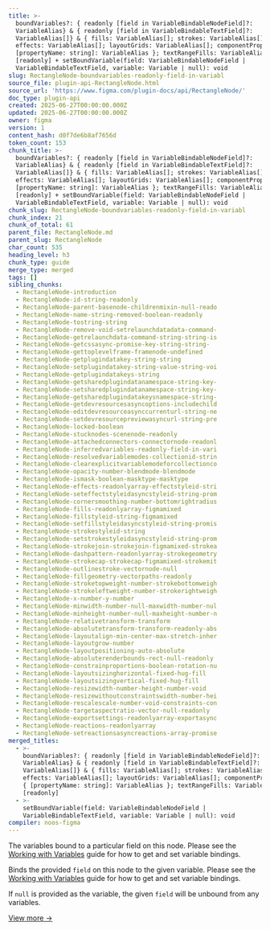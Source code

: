 ```yaml
---
title: >-
  boundVariables?: { readonly [field in VariableBindableNodeField]?:
  VariableAlias} & { readonly [field in VariableBindableTextField]?:
  VariableAlias[]} & { fills: VariableAlias[]; strokes: VariableAlias[];
  effects: VariableAlias[]; layoutGrids: VariableAlias[]; componentProperties: {
  [propertyName: string]: VariableAlias }; textRangeFills: VariableAlias[] }
  [readonly] + setBoundVariable(field: VariableBindableNodeField |
  VariableBindableTextField, variable: Variable | null): void
slug: RectangleNode-boundvariables-readonly-field-in-variabl
source_file: plugin-api-RectangleNode.html
source_url: 'https://www.figma.com/plugin-docs/api/RectangleNode/'
doc_type: plugin-api
created: 2025-06-27T00:00:00.000Z
updated: 2025-06-27T00:00:00.000Z
owner: figma
version: 1
content_hash: d0f7de6b8af7656d
token_count: 153
chunk_title: >-
  boundVariables?: { readonly [field in VariableBindableNodeField]?:
  VariableAlias} & { readonly [field in VariableBindableTextField]?:
  VariableAlias[]} & { fills: VariableAlias[]; strokes: VariableAlias[];
  effects: VariableAlias[]; layoutGrids: VariableAlias[]; componentProperties: {
  [propertyName: string]: VariableAlias }; textRangeFills: VariableAlias[] }
  [readonly] + setBoundVariable(field: VariableBindableNodeField |
  VariableBindableTextField, variable: Variable | null): void
chunk_slug: RectangleNode-boundvariables-readonly-field-in-variabl
chunk_index: 21
chunk_of_total: 61
parent_file: RectangleNode.md
parent_slug: RectangleNode
char_count: 535
heading_level: h3
chunk_type: guide
merge_type: merged
tags: []
sibling_chunks:
  - RectangleNode-introduction
  - RectangleNode-id-string-readonly
  - RectangleNode-parent-basenode-childrenmixin-null-reado
  - RectangleNode-name-string-removed-boolean-readonly
  - RectangleNode-tostring-string
  - RectangleNode-remove-void-setrelaunchdatadata-command-
  - RectangleNode-getrelaunchdata-command-string-string-is
  - RectangleNode-getcssasync-promise-key-string-string-
  - RectangleNode-gettoplevelframe-framenode-undefined
  - RectangleNode-getplugindatakey-string-string
  - RectangleNode-setplugindatakey-string-value-string-voi
  - RectangleNode-getplugindatakeys-string
  - RectangleNode-getsharedplugindatanamespace-string-key-
  - RectangleNode-setsharedplugindatanamespace-string-key-
  - RectangleNode-getsharedplugindatakeysnamespace-string-
  - RectangleNode-getdevresourcesasyncoptions-includechild
  - RectangleNode-editdevresourceasynccurrenturl-string-ne
  - RectangleNode-setdevresourcepreviewasyncurl-string-pre
  - RectangleNode-locked-boolean
  - RectangleNode-stucknodes-scenenode-readonly
  - RectangleNode-attachedconnectors-connectornode-readonl
  - RectangleNode-inferredvariables-readonly-field-in-vari
  - RectangleNode-resolvedvariablemodes-collectionid-strin
  - RectangleNode-clearexplicitvariablemodeforcollectionco
  - RectangleNode-opacity-number-blendmode-blendmode
  - RectangleNode-ismask-boolean-masktype-masktype
  - RectangleNode-effects-readonlyarray-effectstyleid-stri
  - RectangleNode-seteffectstyleidasyncstyleid-string-prom
  - RectangleNode-cornersmoothing-number-bottomrightradius
  - RectangleNode-fills-readonlyarray-figmamixed
  - RectangleNode-fillstyleid-string-figmamixed
  - RectangleNode-setfillstyleidasyncstyleid-string-promis
  - RectangleNode-strokestyleid-string
  - RectangleNode-setstrokestyleidasyncstyleid-string-prom
  - RectangleNode-strokejoin-strokejoin-figmamixed-strokea
  - RectangleNode-dashpattern-readonlyarray-strokegeometry
  - RectangleNode-strokecap-strokecap-figmamixed-strokemit
  - RectangleNode-outlinestroke-vectornode-null
  - RectangleNode-fillgeometry-vectorpaths-readonly
  - RectangleNode-stroketopweight-number-strokebottomweigh
  - RectangleNode-strokeleftweight-number-strokerightweigh
  - RectangleNode-x-number-y-number
  - RectangleNode-minwidth-number-null-maxwidth-number-nul
  - RectangleNode-minheight-number-null-maxheight-number-n
  - RectangleNode-relativetransform-transform
  - RectangleNode-absolutetransform-transform-readonly-abs
  - RectangleNode-layoutalign-min-center-max-stretch-inher
  - RectangleNode-layoutgrow-number
  - RectangleNode-layoutpositioning-auto-absolute
  - RectangleNode-absoluterenderbounds-rect-null-readonly
  - RectangleNode-constrainproportions-boolean-rotation-nu
  - RectangleNode-layoutsizinghorizontal-fixed-hug-fill
  - RectangleNode-layoutsizingvertical-fixed-hug-fill
  - RectangleNode-resizewidth-number-height-number-void
  - RectangleNode-resizewithoutconstraintswidth-number-hei
  - RectangleNode-rescalescale-number-void-constraints-con
  - RectangleNode-targetaspectratio-vector-null-readonly
  - RectangleNode-exportsettings-readonlyarray-exportasync
  - RectangleNode-reactions-readonlyarray
  - RectangleNode-setreactionsasyncreactions-array-promise
merged_titles:
  - >-
    boundVariables?: { readonly [field in VariableBindableNodeField]?:
    VariableAlias} & { readonly [field in VariableBindableTextField]?:
    VariableAlias[]} & { fills: VariableAlias[]; strokes: VariableAlias[];
    effects: VariableAlias[]; layoutGrids: VariableAlias[]; componentProperties:
    { [propertyName: string]: VariableAlias }; textRangeFills: VariableAlias[] }
    [readonly]
  - >-
    setBoundVariable(field: VariableBindableNodeField |
    VariableBindableTextField, variable: Variable | null): void
compiler: noos-figma
---
```


The variables bound to a particular field on this node. Please see the [Working with Variables](/plugin-docs/working-with-variables/)
 guide for how to get and set variable bindings.

Binds the provided `field` on this node to the given variable. Please see the [Working with Variables](/plugin-docs/working-with-variables/)
 guide for how to get and set variable bindings.

If `null` is provided as the variable, the given `field` will be unbound from any variables.

[View more →](/plugin-docs/api/properties/nodes-setboundvariable/)
